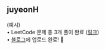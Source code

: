 <h2>juyeonH</h2>(예시)<br>• LeetCode 문제 총 3개 풀이 완료 (<a href="https://github.com/jy7123943/LeetCodeAlgorithm">링크</a>)<br>• <a href="https://im-developer.tistory.com/223">블로그</a>에 업로드 완료! 🎉